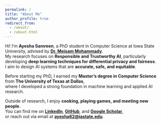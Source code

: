 ```yaml
---
permalink: /
title: "About Me"
author_profile: true
redirect_from: 
  - /about/
  - /about.html
---
```

Hi! I’m **Ayesha Samreen**, a PhD student in Computer Science at Iowa State University, advised by [**Dr. Meisam Mohammady**](https://meisamcs.github.io/).  
My research focuses on **Responsible and Trustworthy AI**, particularly developing **deep learning techniques for differential privacy and fairness**.  
I aim to design AI systems that are **accurate, safe, and equitable**.

Before starting my PhD, I earned my **Master’s degree in Computer Science** from **The University of Texas at Dallas**,  
where I developed a strong foundation in machine learning and applied AI research.

Outside of research, I enjoy **cooking, playing games, and meeting new people**.  
You can find me on [**LinkedIn**](https://www.linkedin.com/in/ayesha-samreen-08b72a15b/), [**GitHub**](https://github.com/ayesha0504), and [**Google Scholar**](https://scholar.google.com/citations?user=0FAc_VkAAAAJ&hl=en),  
or reach out via email at **ayesha62@iastate.edu**.
